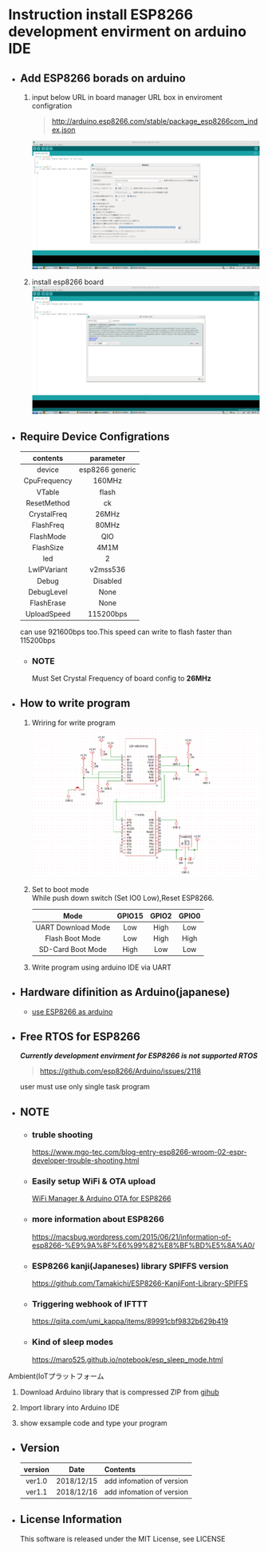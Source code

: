 # Instruction install ESP8266 development envirment on arduino IDE

- ## Add ESP8266 borads on arduino

    1. input below URL in board manager URL box in enviroment configration
        > http://arduino.esp8266.com/stable/package_esp8266com_index.json   

        ![](./pictures/BoardManager.png)
    2. install esp8266 board 
        ![](./pictures/install.png)

- ## Require Device Configrations
    |contents|parameter|
    |:---:|:--:|
    |device|esp8266 generic|   
    |CpuFrequency|160MHz|
    |VTable|flash|
    |ResetMethod|ck|
    |CrystalFreq|26MHz|
    |FlashFreq|80MHz|
    |FlashMode|QIO|
    |FlashSize|4M1M|
    |led|2|
    |LwIPVariant|v2mss536|
    |Debug|Disabled|
    |DebugLevel|None|
    |FlashErase|None|  
    |UploadSpeed|115200bps| 
    can use 921600bps too.This speed can write to flash faster than 115200bps   
    - ### NOTE
        Must Set Crystal Frequency of board config to **26MHz**
    

- ## How to write program
    1. Wriring for write program
        ![](./pictures/wiring.png)
    1. Set to boot mode   
        While push down switch (Set IO0 Low),Reset ESP8266.

        |Mode|GPIO15 | GPIO2| GPIO0|
        |:--:|:--:|:--:|:--:|
        |UART Download Mode|Low|High|Low|
        |Flash Boot Mode|Low|High|High|
        |SD-Card Boot Mode|High|Low|Low|
    1. Write program using arduino IDE via UART

- ## Hardware difinition as Arduino(japanese)
    - [use ESP8266 as arduino](https://keijirotanabe.github.io/blog/2017/02/08/esp8266-how-to-170208/)   

- ## Free RTOS for ESP8266
    ***Currently development envirment for ESP8266 is not supported RTOS***   
    > https://github.com/esp8266/Arduino/issues/2118   
    
    user must use only single task program
- ## NOTE
    - ### truble shooting
        https://www.mgo-tec.com/blog-entry-esp8266-wroom-02-espr-developer-trouble-shooting.html

    - ### Easily setup WiFi & OTA upload   
        [WiFi Manager & Arduino OTA for ESP8266](./libraries/WiFimanageOTA/)

    - ### more information about ESP8266
        https://macsbug.wordpress.com/2015/06/21/information-of-esp8266-%E9%9A%8F%E6%99%82%E8%BF%BD%E5%8A%A0/

    - ### ESP8266 kanji(Japaneses) library SPIFFS version
        https://github.com/Tamakichi/ESP8266-KanjiFont-Library-SPIFFS

    - ### Triggering webhook of IFTTT 
        https://qiita.com/umi_kappa/items/89991cbf9832b629b419 

    - ### Kind of sleep modes 
        https://maro525.github.io/notebook/esp_sleep_mode.html  

 

Ambient(IoTプラットフォーム 

1. Download Arduino library that is compressed ZIP from [gihub](https://github.com/AmbientDataInc/Ambient_ESP8266_lib) 

2. Import library into Arduino IDE 

3. show exsample code and type your program

- ## Version

    |version  |Date|Contents|
    |:-----:|:-------:|:----------------|
    |ver1.0 |2018/12/15|add infomation of version|   
    |ver1.1 |2018/12/16|add infomation of version|   


- ## License Information
   This software is released under the MIT License, see LICENSE
